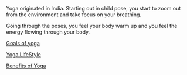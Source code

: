 Yoga originated in India.
Starting out in child pose, you start to zoom out from the environment and take focus on your breathing.

Going through the poses, you feel your body warm up and you feel the energy flowing through your body.

[Goals of yoga](../yoga/goals/goals_of_yoga.md)

[Yoga LifeStyle](../yoga/lifestyle/yoga_lifestyle.md)

[Benefits of Yoga](../yoga/benefits/yoga_benefits.md)
